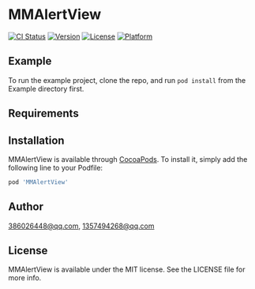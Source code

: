 # MMAlertView

[![CI Status](https://img.shields.io/travis/386026448@qq.com/MMAlertView.svg?style=flat)](https://travis-ci.org/386026448@qq.com/MMAlertView)
[![Version](https://img.shields.io/cocoapods/v/MMAlertView.svg?style=flat)](https://cocoapods.org/pods/MMAlertView)
[![License](https://img.shields.io/cocoapods/l/MMAlertView.svg?style=flat)](https://cocoapods.org/pods/MMAlertView)
[![Platform](https://img.shields.io/cocoapods/p/MMAlertView.svg?style=flat)](https://cocoapods.org/pods/MMAlertView)

## Example

To run the example project, clone the repo, and run `pod install` from the Example directory first.

## Requirements

## Installation

MMAlertView is available through [CocoaPods](https://cocoapods.org). To install
it, simply add the following line to your Podfile:

```ruby
pod 'MMAlertView'
```

## Author

386026448@qq.com, 1357494268@qq.com

## License

MMAlertView is available under the MIT license. See the LICENSE file for more info.
